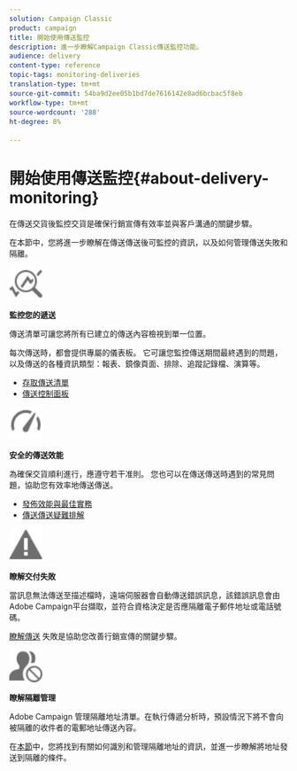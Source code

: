 ```yaml
---
solution: Campaign Classic
product: campaign
title: 開始使用傳送監控
description: 進一步瞭解Campaign Classic傳送監控功能。
audience: delivery
content-type: reference
topic-tags: monitoring-deliveries
translation-type: tm+mt
source-git-commit: 54ba9d2ee05b1bd7de7616142e8ad6bcbac5f8eb
workflow-type: tm+mt
source-wordcount: '288'
ht-degree: 8%

---
```



# 開始使用傳送監控{#about-delivery-monitoring}

在傳送交貨後監控交貨是確保行銷宣傳有效率並與客戶溝通的關鍵步驟。

在本節中，您將進一步瞭解在傳送傳送後可監控的資訊，以及如何管理傳送失敗和隔離。

<img src="assets/do-not-localize/icon_monitor.svg" width="60px">

**監控您的遞送**

傳送清單可讓您將所有已建立的傳送內容檢視到單一位置。

每次傳送時，都會提供專屬的儀表板。 它可讓您監控傳送期間最終遇到的問題，以及傳送的各種資訊類型：報表、鏡像頁面、排除、追蹤記錄檔、演算等。

* [存取傳送清單](../../delivery/using/list-of-deliveries.md)
* [傳送控制面板](../../delivery/using/delivery-dashboard.md)

<img src="assets/do-not-localize/icon_guidelines.svg" width="60px">

**安全的傳送效能**

為確保交貨順利進行，應遵守若干准則。 您也可以在傳送傳送時遇到的常見問題，協助您有效率地傳送傳送。

* [發佈效能與最佳實務](../../delivery/using/list-of-deliveries.md)
* [傳送傳送疑難排解](../../delivery/using/delivery-dashboard.md)

<img src="assets/do-not-localize/icon_failure.svg" width="60px">

**瞭解交付失敗**

當訊息無法傳送至描述檔時，遠端伺服器會自動傳送錯誤訊息，該錯誤訊息會由Adobe Campaign平台擷取，並符合資格決定是否應隔離電子郵件地址或電話號碼。

[瞭解傳送](../../delivery/using/understanding-delivery-failures.md) 失敗是協助您改善行銷宣傳的關鍵步驟。

<img src="assets/do-not-localize/icon_quarantine.svg" width="60px">

**瞭解隔離管理**

Adobe Campaign 管理隔離地址清單。在執行傳遞分析時，預設情況下將不會向被隔離的收件者的電郵地址傳送內容。

在[本節](../../delivery/using/understanding-quarantine-management.md)中，您將找到有關如何識別和管理隔離地址的資訊，並進一步瞭解將地址發送到隔離的條件。
